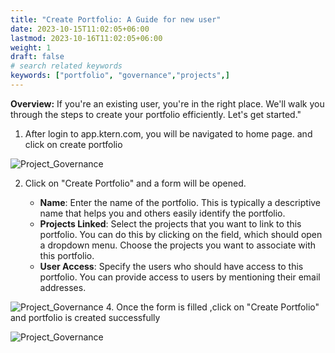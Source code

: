 ```yaml
---
title: "Create Portfolio: A Guide for new user"
date: 2023-10-15T11:02:05+06:00
lastmod: 2023-10-16T11:02:05+06:00
weight: 1
draft: false
# search related keywords
keywords: ["portfolio", "governance","projects",]
---
```

**Overview:** 
If you're an existing user, you're in the right place. We'll walk you through the steps to create your portfolio efficiently. Let's get started."

1. After login to app.ktern.com, you will be navigated to home page. and click on create portfolio

![Project_Governance](https://storage.googleapis.com/ktern-public-files/product-documentation/General/landing-page-new.png)
 
2. Click on "Create Portfolio" and a form will be opened.
<ol>
    <ul>
        <li><strong>Name</strong>: Enter the name of the portfolio. This is typically a descriptive name that helps you and others easily identify the portfolio.</li>
        <li><strong>Projects Linked</strong>: Select the projects that you want to link to this portfolio. You can do this by clicking on the field, which should open a dropdown menu. Choose the projects you want to associate with this portfolio.</li>
        <li><strong>User Access</strong>: Specify the users who should have access to this portfolio. You can provide access to users by mentioning their email addresses.</li>
    </ul>
</ol>

![Project_Governance](https://storage.googleapis.com/ktern-public-files/product-documentation/General/form-new.png)
4.  Once the form is filled ,click on "Create Portfolio" and portfolio is created successfully

![Project_Governance](https://storage.googleapis.com/ktern-public-files/product-documentation/General/create-success.png)
